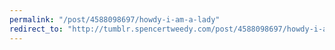 ```yaml
---
permalink: "/post/4588098697/howdy-i-am-a-lady"
redirect_to: "http://tumblr.spencertweedy.com/post/4588098697/howdy-i-am-a-lady"
---
```

